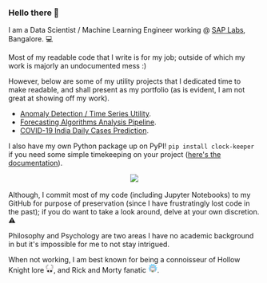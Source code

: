 ### Hello there 👋

I am a Data Scientist / Machine Learning Engineer working @ [SAP Labs](https://www.sap.com/india/about/labs-india.html), Bangalore. 💻  
  
Most of my readable code that I write is for my job; outside of which my work is majorly an undocumented mess :)  
  
However, below are some of my utility projects that I dedicated time to make readable, and shall present as my portfolio (as is evident, I am not great at showing off my work).  

* [Anomaly Detection / Time Series Utility](https://github.com/rajdeep-biswas/Anomaly-Detection-Utility).
* [Forecasting Algorithms Analysis Pipeline](https://github.com/rajdeep-biswas/excel2plot-pipeline).
* [COVID-19 India Daily Cases Prediction](https://github.com/rajdeep-biswas/covid19-prediction).

I also have my own Python package up on PyPI! `pip install clock-keeper` if you need some simple timekeeping on your project ([here's the documentation](https://pypi.org/project/clock-keeper/)).

<p align="center">
	<img width="40" src="https://github.githubassets.com/images/mona-loading-default.gif">
<p align="center">

Although, I commit most of my code (including Jupyter Notebooks) to my GitHub for purpose of preservation (since I have frustratingly lost code in the past); if you do want to take a look around, delve at your own discretion. ⚠️

Philosophy and Psychology are two areas I have no academic background in but it's impossible for me to not stay intrigued.  

When not working, I am best known for being a connoisseur of Hollow Knight lore <img src="hk.png" width="15" />, and Rick and Morty fanatic <img src="rick.png" width="18" />.
